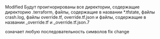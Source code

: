 Modified Будут проигнорированы все директории, содержащие директорию .terraform, файлы, содержащие в названии *.tfstate, файлы crash.log, файлы override.tf, override.tf.json и файлы, содержащие в названии _override.tf и _override.tf.json.7

означает любую последовательность символов
fix change